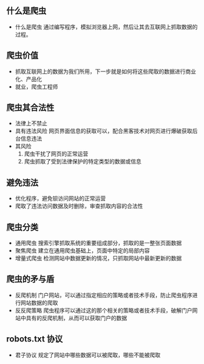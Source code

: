 ## 什么是爬虫
- 什么是爬虫
  通过编写程序，模拟浏览器上网，然后让其去互联网上抓取数据的过程。

## 爬虫价值
  - 抓取互联网上的数据为我们所用，下一步就是如何将这些爬取的数据进行商业化、产品化
  - 就业，爬虫工程师

## 爬虫其合法性
  - 法律上不禁止
  - 具有违法风险
  网页界面信息的获取可以，配合黑客技术对网页进行爆破获取后台信息违法
  - 其风险
    1. 爬虫干扰了网页的正常运营
    2. 爬虫抓取了受到法律保护的特定类型的数据或信息
  
## 避免违法
  - 优化程序，避免钡访问网站的正常运营
  - 爬取了违法访问数据及时删除，审查抓取内容的合法性

## 爬虫分类
  - 通用爬虫
    搜索引擎抓取系统的重要组成部分，抓取的是一整张页面数据
  - 聚焦爬虫
    建立在通用爬虫基础上，页面中特定的局部内容
  - 增量式爬虫
    检测网站中数据更新的情况，只抓取网站中最新更新的数据

## 爬虫的矛与盾
  - 反爬机制
    门户网站，可以通过指定相应的策略或者技术手段，防止爬虫程序进行网站数据的爬取
  - 反反爬策略
    爬虫程序可以通过这的那个相关的策略或者技术手段，破解门户网站中具有的反爬机制，从而可以获取门户的数据

## robots.txt 协议
  - 君子协议
    规定了网站中哪些数据可以被爬取，哪些不能被爬取